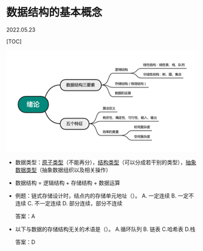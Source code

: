 # 数据结构的基本概念
2022.05.23

[TOC]

![](resources/绪论.png)

* 数据类型：<u>原子类型</u>（不能再分），<u>结构类型</u>（可以分成若干别的类型），<u>抽象数据类型</u>（抽象数据组织以及相关操作）

* 数据结构 = 逻辑结构 + 存储结构 + 数据运算

* 例题：链式存储设计时，结点内的存储单元地址（）。
  A. 一定连续
  B. 一定不连续
  C. 不一定连续
  D. 部分连续，部分不连续

  答案：A

* 以下与数据的存储结构无关的术语是（）。
  A.循环队列
  B. 链表
  C.哈希表
  D.栈

  答案：D

  

  

  

